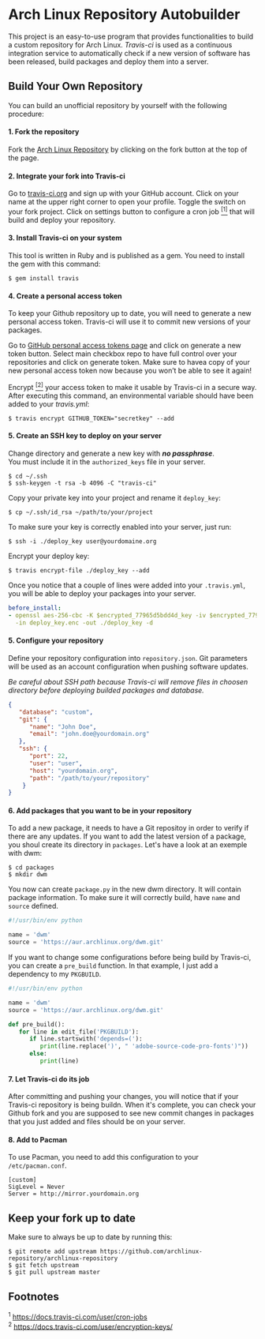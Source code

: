 # Arch Linux Repository Autobuilder
This project is an easy-to-use program that provides functionalities to build a custom repository for Arch Linux. *Travis-ci* is used as a continuous integration service to automatically check if a new version of software has been released, build packages and deploy them into a server.

## Build Your Own Repository
You can build an unofficial repository by yourself with the following procedure:

#### 1. Fork the repository
Fork the [Arch Linux Repository](https://github.com/archlinux-repository/archlinux-repository) by clicking on the fork button at the top of the page.

#### 2. Integrate your fork into Travis-ci
Go to [travis-ci.org](https://travis-ci.org) and sign up with your GitHub account. Click on your name at the upper right corner to open your profile. Toggle the switch on your fork project. Click on settings button to configure a cron job [<sup>[1]</sup>](#footnote-01) that will build and deploy your repository.

#### 3. Install Travis-ci on your system
This tool is written in Ruby and is published as a gem. You need to install the gem with this command:

```
$ gem install travis
```

#### 4. Create a personal access token
To keep your Github repository up to date, you will need to generate a new personal access token. Travis-ci will use it to commit new versions of your packages.

Go to [GitHub personal access tokens page](https://github.com/settings/tokens) and click on generate a new token button. Select main checkbox repo to have full control over your repositories and click on generate token. Make sure to havea copy of your new personal access token now because you won’t be able to see it again!

Encrypt [<sup>[2]</sup>](#footnote-02) your access token to make it usable by Travis-ci in a secure way. After executing this command, an environmental variable should have been added to your *travis.yml*:

```
$ travis encrypt GITHUB_TOKEN="secretkey" --add
```

#### 5. Create an SSH key to deploy on your server
Change directory and generate a new key with ***no passphrase***.</br>
You must include it in the `authorized_keys` file in your server.

```
$ cd ~/.ssh
$ ssh-keygen -t rsa -b 4096 -C "travis-ci"
```

Copy your private key into your project and rename it `deploy_key`:
```
$ cp ~/.ssh/id_rsa ~/path/to/your/project
```

To make sure your key is correctly enabled into your server, just run:
```
$ ssh -i ./deploy_key user@yourdomaine.org
```

Encrypt your deploy key:
```
$ travis encrypt-file ./deploy_key --add
```

Once you notice that a couple of lines were added into your `.travis.yml`, you will be able to deploy your packages into your server.
```yaml
before_install:
- openssl aes-256-cbc -K $encrypted_77965d5bdd4d_key -iv $encrypted_77965d5bdd4d_iv
  -in deploy_key.enc -out ./deploy_key -d
```
#### 5. Configure your repository
Define your repository configuration into `repository.json`. Git parameters will be used as an account configuration when pushing software updates.

*Be careful about SSH path because Travis-ci will remove files in choosen directory before deploying builded packages and database.*

```json
{
   "database": "custom",
   "git": {
      "name": "John Doe",
      "email": "john.doe@yourdomain.org"
   },
   "ssh": {
      "port": 22,
      "user": "user",
      "host": "yourdomain.org",
      "path": "/path/to/your/repository"
    }
}
```
#### 6. Add packages that you want to be in your repository
To add a new package, it needs to have a Git repositoy in order to verify if there are any updates. If you want to add the latest version of a package, you shoul create its directory in `packages`. Let's have a look at an exemple with dwm:

```
$ cd packages
$ mkdir dwm
```

You now can create `package.py` in the new dwm directory. It will contain package information. To make sure it will correctly build, have `name` and `source` defined.

```python
#!/usr/bin/env python

name = 'dwm'
source = 'https://aur.archlinux.org/dwm.git'
```

If you want to change some configurations before being build by Travis-ci, you can create a `pre_build` function. In that example, I just add a dependency to my `PKGBUILD`.

```python
#!/usr/bin/env python

name = 'dwm'
source = 'https://aur.archlinux.org/dwm.git'

def pre_build():
   for line in edit_file('PKGBUILD'):
      if line.startswith('depends=('):
         print(line.replace(')', " 'adobe-source-code-pro-fonts')"))
      else:
         print(line)
```

#### 7. Let Travis-ci do its job
After committing and pushing your changes, you will notice that if your Travis-ci repository is being buildn. When it's complete, you can check your Github fork and you are supposed to see new commit changes in packages that you just added and files should be on your server.

#### 8. Add to Pacman
To use Pacman, you need to add this configuration to your `/etc/pacman.conf`.

```
[custom]
SigLevel = Never
Server = http://mirror.yourdomain.org
```

## Keep your fork up to date
Make sure to always be up to date by running this:

```
$ git remote add upstream https://github.com/archlinux-repository/archlinux-repository
$ git fetch upstream
$ git pull upstream master
```

## Footnotes
<sup id="footnote-01">1</sup> https://docs.travis-ci.com/user/cron-jobs </br>
<sup id="footnote-02">2</sup> https://docs.travis-ci.com/user/encryption-keys/
